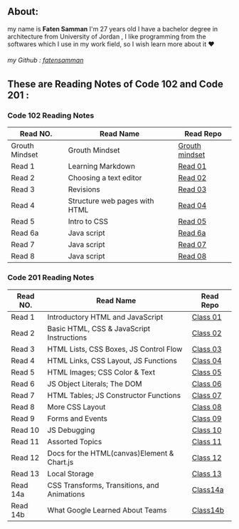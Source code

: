 

## About:
my name is **Faten Samman** I'm 27 years old I have a bachelor degree in architecture from University of Jordan , I like programming from the softwares which I use in my work field, so I wish learn more about it :heart:
###### my Github : [fatensamman](https://github.com/Fatensamman)

## These are Reading Notes of Code 102 and Code 201 :

### **Code 102** Reading Notes 

 |    Read NO.    |                  Read Name                |            Read Repo          |
 |----------------|-------------------------------------------|-------------------------------|
 | Grouth Mindset |               Grouth Mindset              |[Grouth mindset](Code102/gm.md)|
 |     Read 1     |              Learning Markdown            |  [Read 01](Code102/Read1.md)  |
 |     Read 2     |            Choosing a text editor         |  [Read 02](Code102/Read2.md)  |
 |     Read 3     |                  Revisions                |  [Read 03](Code102/Read3.md)  |
 |     Read 4     |         Structure web pages with HTML     |  [Read 04](Code102/Read4.md)  |
 |     Read 5     |                 Intro to CSS              |  [Read 05](Code102/Read5.md)  |
 |    Read 6a     |                 Java script               | [Read 6a](Code102/Read6a.md)  |
 |     Read 7     |                 Java script               |  [Read 07](Code102/Read7.md)  |
 |     Read 8     |                 Java script               |  [Read 08](Code102/Read8.md)  |

### **Code 201** Reading Notes 


 |    Read NO.    |                 Read Name                 |            Read Repo           |
 |----------------|-------------------------------------------|--------------------------------|
 |     Read 1     |      Introductory HTML and JavaScript     |[Class 01](Code201/class-01.md) |
 |     Read 2     | Basic HTML, CSS & JavaScript Instructions | [Class 02](Code201/class-02.md)|
 |     Read 3     |   HTML Lists, CSS Boxes, JS Control Flow  |[Class 03](Code201/class-03.md) |
 |     Read 4     |   HTML Links, CSS Layout, JS Functions    |[Class 04](Code201/class-04.md) |
 |     Read 5     |       HTML Images; CSS Color & Text       |[Class 05](Code201/class-05.md) |
 |     Read 6     |        JS Object Literals; The DOM        | [Class 06](Code201/class-06.md)|
 |     Read 7     |   HTML Tables; JS Constructor Functions   |[Class 07](Code201/class-07.md) |
 |     Read 8     |               More CSS Layout             |[Class 08](Code201/class-08.md) |
 |     Read 9     |              Forms and Events             |[Class 09](Code201/class-09.md) |
 |     Read 10    |                JS Debugging               |[Class 10](Code201/class-10.md) |
 |     Read 11    |              Assorted Topics              |[Class 11](Code201/class-11.md) |
 |     Read 12    |Docs for the HTML(canvas)Element & Chart.js|  [Class 12](Code201/Read12.md) |
 |     Read 13    |               Local Storage               |[Class 13](Code201/class-13.md) |
 |    Read 14a    |CSS Transforms, Transitions, and Animations|[Class14a](Code201/class-14a.md)|
 |    Read 14b    |      What Google Learned About Teams      |[Class14b](Code201/class-14b.md)|